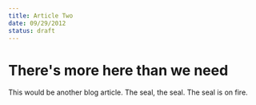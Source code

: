 ```yaml
---
title: Article Two
date: 09/29/2012
status: draft
---
```


# There's more here than we need

This would be another blog article. The seal, the seal. The seal is on fire.